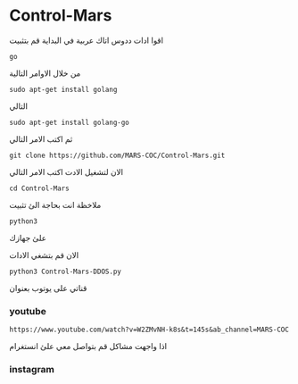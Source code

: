 # Control-Mars
اقوا ادات ددوس اتاك عربية
في البداية قم بتثبيت
```
go
```
من خلال الاوامر التالية 
```
sudo apt-get install golang
```
التالي
```
sudo apt-get install golang-go
```
ثم اكتب الامر التالي
```
git clone https://github.com/MARS-COC/Control-Mars.git
```
الان لتشغيل الادت اكتب الامر التالي 
```
cd Control-Mars
```
ملاخظة انت بحاجة الئ تثبيت 
```
python3
```
علئ جهازك 



الان قم بتشغي الادات 
```
python3 Control-Mars-DDOS.py
```


قناتي على يوتوب بعنوان
### youtube
```
https://www.youtube.com/watch?v=W2ZMvNH-k8s&t=145s&ab_channel=MARS-COC

```
اذا واجهت مشاكل قم بتواصل معي علئ انستغرام 
### instagram
